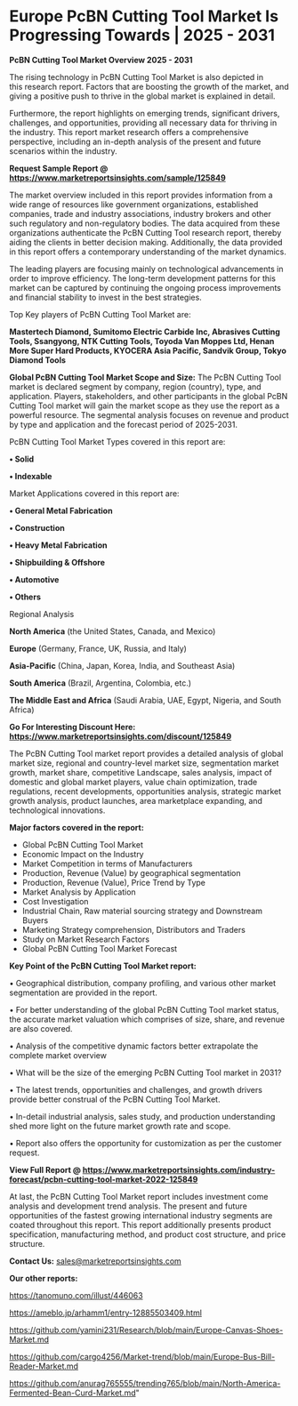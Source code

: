 # Europe PcBN Cutting Tool Market Is Progressing Towards | 2025 - 2031

<Strong> PcBN Cutting Tool Market Overview 2025 - 2031</strong>

The rising technology in PcBN Cutting Tool Market is also depicted in this research report. Factors that are boosting the growth of the market, and giving a positive push to thrive in the global market is explained in detail.

Furthermore, the report highlights on emerging trends, significant drivers, challenges, and opportunities, providing all necessary data for thriving in the industry. This report market research offers a comprehensive perspective, including an in-depth analysis of the present and future scenarios within the industry.

<strong>Request Sample Report @ <a href=https://www.marketreportsinsights.com/sample/125849>https://www.marketreportsinsights.com/sample/125849</a></strong>

The market overview included in this report provides information from a wide range of resources like government organizations, established companies, trade and industry associations, industry brokers and other such regulatory and non-regulatory bodies. The data acquired from these organizations authenticate the PcBN Cutting Tool research report, thereby aiding the clients in better decision making. Additionally, the data provided in this report offers a contemporary understanding of the market dynamics.

The leading players are focusing mainly on technological advancements in order to improve efficiency. The long-term development patterns for this market can be captured by continuing the ongoing process improvements and financial stability to invest in the best strategies.

Top Key players of PcBN Cutting Tool Market are:

<strong>Mastertech Diamond, Sumitomo Electric Carbide Inc, Abrasives Cutting Tools, Ssangyong, NTK Cutting Tools, Toyoda Van Moppes Ltd, Henan More Super Hard Products, KYOCERA Asia Pacific, Sandvik Group, Tokyo Diamond Tools</strong>

<strong><b>Global PcBN Cutting Tool Market Scope and Size:</b></strong>
The PcBN Cutting Tool market is declared segment by company, region (country), type, and application. Players, stakeholders, and other participants in the global PcBN Cutting Tool market will gain the market scope as they use the report as a powerful resource. The segmental analysis focuses on revenue and product by type and application and the forecast period of 2025-2031.

PcBN Cutting Tool Market Types covered in this report are:

<strong>• Solid

• Indexable</strong>

Market Applications covered in this report are:

<strong>• General Metal Fabrication

• Construction

• Heavy Metal Fabrication

• Shipbuilding & Offshore

• Automotive

• Others</strong> 

Regional Analysis

<strong>North America</strong> (the United States, Canada, and Mexico)

<strong>Europe</strong> (Germany, France, UK, Russia, and Italy)

<strong>Asia-Pacific</strong> (China, Japan, Korea, India, and Southeast Asia)

<strong>South America</strong> (Brazil, Argentina, Colombia, etc.)

<strong>The Middle East and Africa</strong> (Saudi Arabia, UAE, Egypt, Nigeria, and South Africa)

<strong>Go For Interesting Discount Here: <a href=https://www.marketreportsinsights.com/discount/125849>https://www.marketreportsinsights.com/discount/125849</a></strong>

The PcBN Cutting Tool market report provides a detailed analysis of global market size, regional and country-level market size, segmentation market growth, market share, competitive Landscape, sales analysis, impact of domestic and global market players, value chain optimization, trade regulations, recent developments, opportunities analysis, strategic market growth analysis, product launches, area marketplace expanding, and technological innovations.

<strong><b>Major factors covered in the report:</b></strong>
<ul>
  <li>Global PcBN Cutting Tool Market </li>
  <li>Economic Impact on the Industry</li>
  <li>Market Competition in terms of Manufacturers</li>
  <li>Production, Revenue (Value) by geographical segmentation</li>
  <li>Production, Revenue (Value), Price Trend by Type</li>
  <li>Market Analysis by Application</li>
  <li>Cost Investigation</li>
  <li>Industrial Chain, Raw material sourcing strategy and Downstream Buyers</li>
  <li>Marketing Strategy comprehension, Distributors and Traders</li>
  <li>Study on Market Research Factors</li>
  <li>Global PcBN Cutting Tool Market Forecast</li>
</ul>

<strong><b>Key Point of the PcBN Cutting Tool Market report:</b></strong>

• Geographical distribution, company profiling, and various other market segmentation are provided in the report.

• For better understanding of the global PcBN Cutting Tool market status, the accurate market valuation which comprises of size, share, and revenue are also covered.

• Analysis of the competitive dynamic factors better extrapolate the complete market overview

• What will be the size of the emerging PcBN Cutting Tool market in 2031?

• The latest trends, opportunities and challenges, and growth drivers provide better construal of the PcBN Cutting Tool Market.

• In-detail industrial analysis, sales study, and production understanding shed more light on the future market growth rate and scope.

• Report also offers the opportunity for customization as per the customer request.

<strong><b>View Full Report @ <a href=https://www.marketreportsinsights.com/industry-forecast/pcbn-cutting-tool-market-2022-125849>https://www.marketreportsinsights.com/industry-forecast/pcbn-cutting-tool-market-2022-125849</a></b></strong>


At last, the PcBN Cutting Tool Market report includes investment come analysis and development trend analysis. The present and future opportunities of the fastest growing international industry segments are coated throughout this report. This report additionally presents product specification, manufacturing method, and product cost structure, and price structure.

<strong>Contact Us:</strong>
sales@marketreportsinsights.com

<strong>Our other reports:</strong>

<a href=https://tanomuno.com/illust/446063>https://tanomuno.com/illust/446063</a>

<a href=https://ameblo.jp/arhamm1/entry-12885503409.html>https://ameblo.jp/arhamm1/entry-12885503409.html</a>

<a href=https://github.com/yamini231/Research/blob/main/Europe-Canvas-Shoes-Market.md>https://github.com/yamini231/Research/blob/main/Europe-Canvas-Shoes-Market.md</a>

<a href=https://github.com/cargo4256/Market-trend/blob/main/Europe-Bus-Bill-Reader-Market.md>https://github.com/cargo4256/Market-trend/blob/main/Europe-Bus-Bill-Reader-Market.md</a>

<a href=https://github.com/anurag765555/trending765/blob/main/North-America-Fermented-Bean-Curd-Market.md>https://github.com/anurag765555/trending765/blob/main/North-America-Fermented-Bean-Curd-Market.md</a>"
